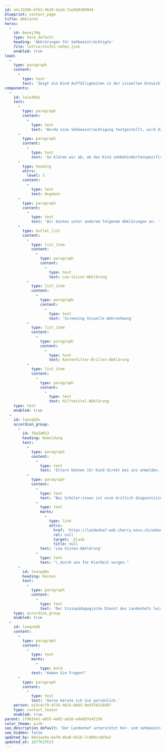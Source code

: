 ```yaml
---
id: a4c3336b-bfb3-4b29-ba3d-7aa5b9109044
blueprint: content_page
title: Abklären
heros:
  -
    id: AesejJHq
    type: hero_default
    heading: 'Abklärungen für Sehbeeinträchtigte'
    file: lottie/stufe1-sehen.json
    enabled: true
lead:
  -
    type: paragraph
    content:
      -
        type: text
        text: 'Zeigt ein Kind Auffälligkeiten in der visuellen Entwicklung oder Wahrnehmung, klären wir ab, ob eine Sehbeeinträchtigung (Low Vision) oder eine zerebrale visuelle Wahrnehmungsstörung (CVI) vorliegt.'
components:
  -
    id: lele305o
    text:
      -
        type: paragraph
        content:
          -
            type: text
            text: 'Wurde eine Sehbeeinträchtigung festgestellt, wird das Kind durch den Visiopädagogischen Dienst begleitet. Im Laufe der Begleitung kann es sein, dass weitere spezialisierte Abklärungen nötig sind.'
      -
        type: paragraph
        content:
          -
            type: text
            text: 'So klären wir ab, ob das Kind sehbehindertenspezifische Hilfsmittel wie etwa ein Monokular (Fernröhre), einen Schrägpultaufsatz oder eine spezielle Beleuchtung braucht. Weiter bieten wir auch eine Kantenfilterabklärung an für Kinder, die im Alltag geblendet sind und eine spezielle Sonnenbrille (Kantenfilterbrille) brauchen.'
      -
        type: heading
        attrs:
          level: 3
        content:
          -
            type: text
            text: Angebot
      -
        type: paragraph
        content:
          -
            type: text
            text: 'Wir bieten unter anderem folgende Abklärungen an: '
      -
        type: bullet_list
        content:
          -
            type: list_item
            content:
              -
                type: paragraph
                content:
                  -
                    type: text
                    text: Low-Vision-Abklärung
          -
            type: list_item
            content:
              -
                type: paragraph
                content:
                  -
                    type: text
                    text: 'Screening Visuelle Wahrnehmung'
          -
            type: list_item
            content:
              -
                type: paragraph
                content:
                  -
                    type: text
                    text: Kantenfilter-Brillen-Abklärung
          -
            type: list_item
            content:
              -
                type: paragraph
                content:
                  -
                    type: text
                    text: Hilfsmittel-Abklärung
    type: text
    enabled: true
  -
    id: leonq50x
    accordion_group:
      -
        id: f0aZ4M13
        heading: Anmeldung
        text:
          -
            type: paragraph
            content:
              -
                type: text
                text: 'Eltern können ihr Kind direkt bei uns anmelden. Fachleute benötigen für die Anmeldung eines Kindes das Einverständnis der Eltern.'
          -
            type: paragraph
            content:
              -
                type: text
                text: "Bei Schüler:innen ist eine ärztlich diagnostizierte Sehbeeinträchtigung oder eine CVI-Verdachtsdiagnose (Cerebral Visual Impairment = zerebrale visuelle Wahrnehmungsstörung) Voraussetzung für eine Anmeldung bei uns. Liegt noch keine Diagnose vor, kann eine\_"
              -
                type: text
                marks:
                  -
                    type: link
                    attrs:
                      href: 'https://landenhof-web.cherry.novu.ch/sehen/low-vision'
                      rel: null
                      target: _blank
                      title: null
                text: 'Low Vision-Abklärung'
              -
                type: text
                text: "\_durch uns für Klarheit sorgen."
      -
        id: leonqd8x
        heading: Kosten
        text:
          -
            type: paragraph
            content:
              -
                type: text
                text: 'Der Visiopädagogische Dienst des Landenhofs leistet sein Angebot im Auftrag des Kantons Aargau und ist deshalb kostenlos.'
    type: accordion_group
    enabled: true
  -
    id: leoqcmdb
    content:
      -
        type: paragraph
        content:
          -
            type: text
            marks:
              -
                type: bold
            text: 'Haben Sie Fragen?'
      -
        type: paragraph
        content:
          -
            type: text
            text: 'Gerne berate ich Sie persönlich.'
    person: e14cdc79-4f35-4624-bb65-8ed376218d87
    type: contact_teaser
    enabled: true
parent: 1f903e41-a055-4e02-ab16-ede65fe42156
color_theme: pink
seo_description_default: 'Der Landenhof unterstützt hör- und sehbeeinträchtigte Kinder & Jugendliche in ihrem selbstbestimmten Leben durch Förderung ihrer Fähigkeiten & Entwicklung'
seo_hidden: false
updated_by: 04e1ae9a-6ef8-4ba0-931b-7cd69cc0d3a2
updated_at: 1677623513
---
```

